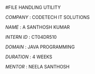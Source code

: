 #FILE HANDLING UTILITY

*COMPANY* : CODETECH IT SOLUTIONS

*NAME* : A SANTHOSH KUMAR

*INTERN ID* : CT04DR510

*DOMAIN* : JAVA PROGRAMMING

*DURATION* : 4 WEEKS

*MENTOR* : NEELA SANTHOSH
